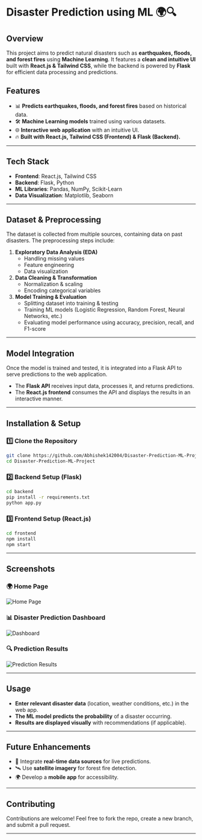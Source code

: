 # Disaster Prediction using ML 🌍🔍

## Overview
This project aims to predict natural disasters such as **earthquakes, floods, and forest fires** using **Machine Learning**. It features a **clean and intuitive UI** built with **React.js & Tailwind CSS**, while the backend is powered by **Flask** for efficient data processing and predictions.

## Features
- 📊 **Predicts earthquakes, floods, and forest fires** based on historical data.
- 🛠️ **Machine Learning models** trained using various datasets.
- 🌐 **Interactive web application** with an intuitive UI.
- 🔥 **Built with React.js, Tailwind CSS (Frontend) & Flask (Backend).**

---

## Tech Stack
- **Frontend**: React.js, Tailwind CSS
- **Backend**: Flask, Python
- **ML Libraries**: Pandas, NumPy, Scikit-Learn
- **Data Visualization**: Matplotlib, Seaborn

---

## Dataset & Preprocessing
The dataset is collected from multiple sources, containing data on past disasters. The preprocessing steps include:
1. **Exploratory Data Analysis (EDA)**
   - Handling missing values
   - Feature engineering
   - Data visualization
2. **Data Cleaning & Transformation**
   - Normalization & scaling
   - Encoding categorical variables
3. **Model Training & Evaluation**
   - Splitting dataset into training & testing
   - Training ML models (Logistic Regression, Random Forest, Neural Networks, etc.)
   - Evaluating model performance using accuracy, precision, recall, and F1-score

---

## Model Integration
Once the model is trained and tested, it is integrated into a Flask API to serve predictions to the web application.
- The **Flask API** receives input data, processes it, and returns predictions.
- The **React.js frontend** consumes the API and displays the results in an interactive manner.

---

## Installation & Setup
### 1️⃣ Clone the Repository
```bash
git clone https://github.com/Abhishek142004/Disaster-Prediction-ML-Project.git
cd Disaster-Prediction-ML-Project
```

### 2️⃣ Backend Setup (Flask)
```bash
cd backend
pip install -r requirements.txt
python app.py
```

### 3️⃣ Frontend Setup (React.js)
```bash
cd frontend
npm install
npm start
```

---

## Screenshots
### 🌍 Home Page
![Home Page](![image](https://github.com/user-attachments/assets/861a27d4-d90f-43a8-bbd3-2b12ffe09f1e)
)

### 📊 Disaster Prediction Dashboard
![Dashboard](![image](https://github.com/user-attachments/assets/a8daa3d8-a3dc-4baa-b1f8-add871af6064)
)

### 🔍 Prediction Results
![Prediction Results](![image](https://github.com/user-attachments/assets/7ff154e4-53e5-4e37-b839-58966c2d08b6)
)

---

## Usage
- **Enter relevant disaster data** (location, weather conditions, etc.) in the web app.
- **The ML model predicts the probability** of a disaster occurring.
- **Results are displayed visually** with recommendations (if applicable).

---

## Future Enhancements
- 📌 Integrate **real-time data sources** for live predictions.
- 🛰️ Use **satellite imagery** for forest fire detection.
- 🌍 Develop a **mobile app** for accessibility.

---

## Contributing
Contributions are welcome! Feel free to fork the repo, create a new branch, and submit a pull request.

---



